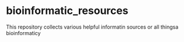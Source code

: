 # bioinformatic_resources

This repository collects various helpful informatin sources or all thingsa bioinformaticy

